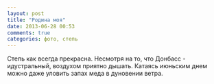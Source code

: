 ```yaml
---
layout: post
title: "Родина моя"
date: 2013-06-28 00:53
comments: true
categories: фото, степь 
---
```


Степь как всегда прекрасна. Несмотря на то, что Донбасс - идустральный, воздухом приятно дышать. Катаясь июньским днем можно даже уловить запах меда в дуновении ветра.

